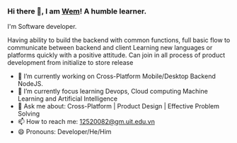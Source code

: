 ### Hi there 👋, I am [Wem](https://wem2017.github.io/)! A humble learner.

I'm Software developer.

Having ability to build the backend with common functions, full basic flow to communicate between backend and client
Learning new languages or platforms quickly with a positive attitude. Can join in all process of product development from initialize to store release

- 🔭 I’m currently working on Cross-Platform Mobile/Desktop Backend NodeJS.
- 🌱 I’m currently focus learning Devops, Cloud computing Machine Learning and Artificial Intelligence 
- 💬 Ask me about: Cross-Platform | Product Design | Effective Problem Solving
- 📫 How to reach me: 12520082@gm.uit.edu.vn
- 😄 Pronouns: Developer/He/Him



